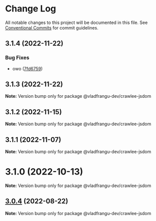 # Change Log

All notable changes to this project will be documented in this file.
See [Conventional Commits](https://conventionalcommits.org) for commit guidelines.

## 3.1.4 (2022-11-22)


### Bug Fixes

* owo ([7fd6759](https://github.com/apify/crawlee/commit/7fd67591da1b0296628d92dc38527930bbead22f))





## 3.1.3 (2022-11-22)

**Note:** Version bump only for package @vladfrangu-dev/crawlee-jsdom





## 3.1.2 (2022-11-15)

**Note:** Version bump only for package @vladfrangu-dev/crawlee-jsdom





## 3.1.1 (2022-11-07)

**Note:** Version bump only for package @vladfrangu-dev/crawlee-jsdom





# 3.1.0 (2022-10-13)

**Note:** Version bump only for package @vladfrangu-dev/crawlee-jsdom





## [3.0.4](https://github.com/apify/crawlee/compare/v3.0.3...v3.0.4) (2022-08-22)

**Note:** Version bump only for package @vladfrangu-dev/crawlee-jsdom
